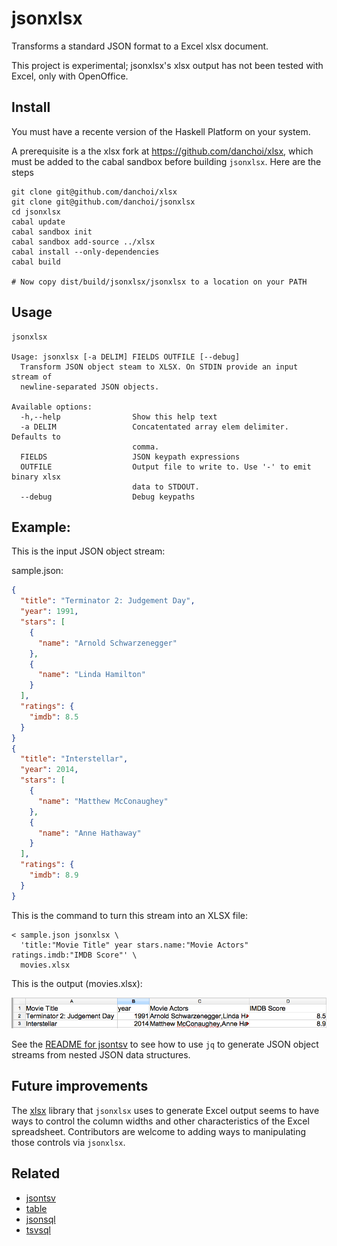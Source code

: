 # jsonxlsx

Transforms a standard JSON format to a Excel xlsx document.

This project is experimental; jsonxlsx's xlsx output has not been tested with
Excel, only with OpenOffice.

## Install

You must have a recente version of the Haskell Platform on your system.

A prerequisite is a the xlsx fork at https://github.com/danchoi/xlsx, which 
must be added to the cabal sandbox before building `jsonxlsx`.  Here are the steps

    git clone git@github.com/danchoi/xlsx
    git clone git@github.com/danchoi/jsonxlsx
    cd jsonxlsx
    cabal update
    cabal sandbox init
    cabal sandbox add-source ../xlsx
    cabal install --only-dependencies
    cabal build

    # Now copy dist/build/jsonxlsx/jsonxlsx to a location on your PATH

## Usage

```
jsonxlsx

Usage: jsonxlsx [-a DELIM] FIELDS OUTFILE [--debug]
  Transform JSON object steam to XLSX. On STDIN provide an input stream of
  newline-separated JSON objects.

Available options:
  -h,--help                Show this help text
  -a DELIM                 Concatentated array elem delimiter. Defaults to
                           comma.
  FIELDS                   JSON keypath expressions
  OUTFILE                  Output file to write to. Use '-' to emit binary xlsx
                           data to STDOUT.
  --debug                  Debug keypaths
```

## Example: 

This is the input JSON object stream:

sample.json:

```json
{
  "title": "Terminator 2: Judgement Day",
  "year": 1991,
  "stars": [
    {
      "name": "Arnold Schwarzenegger"
    },
    {
      "name": "Linda Hamilton"
    }
  ],
  "ratings": {
    "imdb": 8.5
  }
}
{
  "title": "Interstellar",
  "year": 2014,
  "stars": [
    {
      "name": "Matthew McConaughey"
    },
    {
      "name": "Anne Hathaway"
    }
  ],
  "ratings": {
    "imdb": 8.9
  }
}
```

This is the command to turn this stream into an XLSX file:

```
< sample.json jsonxlsx \
  'title:"Movie Title" year stars.name:"Movie Actors" ratings.imdb:"IMDB Score"' \
  movies.xlsx 
```

This is the output (movies.xlsx):

![screen](https://raw.githubusercontent.com/danchoi/jsonxlsx/master/jsonxlsxscreen.png)

See the [README for jsontsv](https://github.com/danchoi/jsontsv) to see how to use `jq` 
to generate JSON object streams from nested JSON data structures.


## Future improvements

The [xlsx](https://github.com/danchoi/xlsx/blob/master/src/Codec/Xlsx/Types.hs)
library that  `jsonxlsx` uses to generate Excel output seems to have ways to control
the column widths and other characteristics of the Excel spreadsheet.
Contributors are welcome to adding ways to manipulating those controls via `jsonxlsx`.

## Related

* [jsontsv](https://github.com/danchoi/jsontsv)
* [table](https://github.com/danchoi/table)
* [jsonsql](https://github.com/danchoi/jsonsql)
* [tsvsql](https://github.com/danchoi/tsvsql)

 
